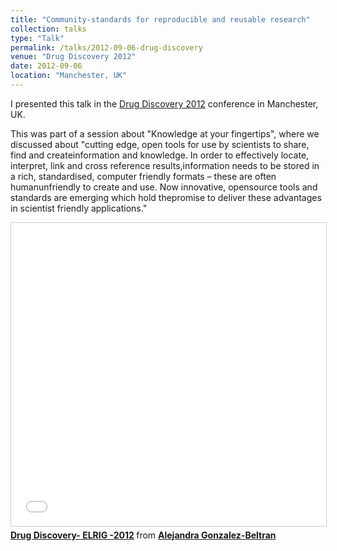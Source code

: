 ```yaml
---
title: "Community-standards for reproducible and reusable research"
collection: talks
type: "Talk"
permalink: /talks/2012-09-06-drug-discovery
venue: "Drug Discovery 2012"
date: 2012-09-06
location: "Manchester, UK"
---
```


I presented this talk in the [Drug Discovery 2012](https://elrig.org/downloads/dd12/DD12.pdf) conference in Manchester, UK.

This was part of a session about "Knowledge at your fingertips", where we discussed about "cutting edge, open tools for use by scientists to share, find and createinformation and knowledge. In order to effectively locate, interpret, link and cross reference results,information needs to be stored in a rich, standardised, computer friendly formats – these are often humanunfriendly to create and use. Now innovative, opensource tools and standards are emerging which hold thepromise to deliver these advantages in scientist friendly applications." 

<iframe src="//www.slideshare.net/slideshow/embed_code/key/3r3cgGmDI1WHz" width="595" height="485" frameborder="0" marginwidth="0" marginheight="0" scrolling="no" style="border:1px solid #CCC; border-width:1px; margin-bottom:5px; max-width: 100%;" allowfullscreen> </iframe> <div style="margin-bottom:5px"> <strong> <a href="//www.slideshare.net/agbeltran/agb-drug-discoveryelrig2012" title="Drug Discovery- ELRIG -2012" target="_blank">Drug Discovery- ELRIG -2012</a> </strong> from <strong><a href="https://www.slideshare.net/agbeltran" target="_blank">Alejandra Gonzalez-Beltran</a></strong> </div>
